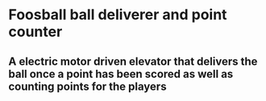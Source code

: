 # Foosball ball deliverer and point counter

## A electric motor driven elevator that delivers the ball once a point has been scored as well as counting points for the players
